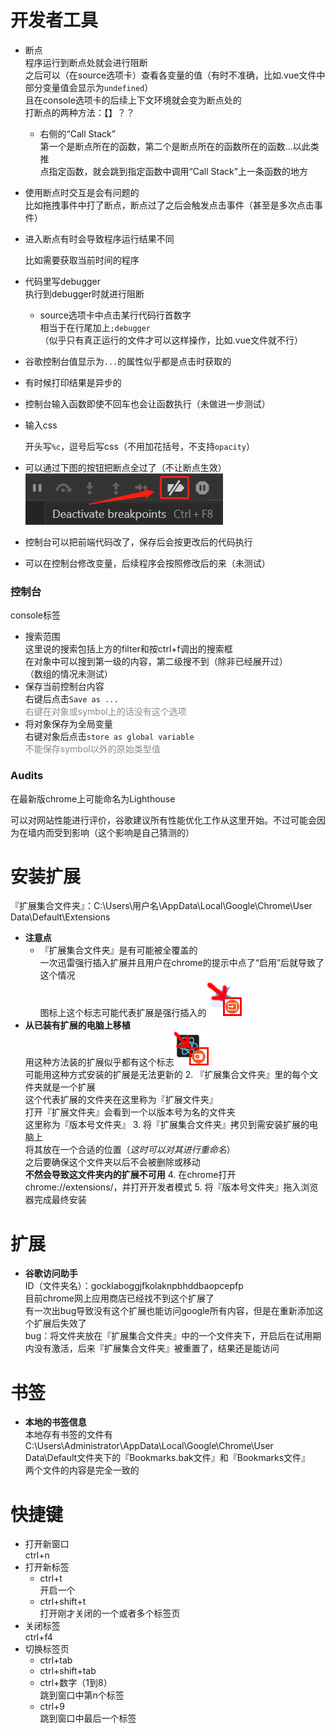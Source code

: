 # 开发者工具

- 断点  
  程序运行到断点处就会进行阻断  
  之后可以（在source选项卡）查看各变量的值（有时不准确，比如.vue文件中部分变量值会显示为`undefined`）  
  且在console选项卡的后续上下文环境就会变为断点处的  
  打断点的两种方法：【】？？
  
  - 右侧的“Call Stack”  
    第一个是断点所在的函数，第二个是断点所在的函数所在的函数...以此类推  
    点指定函数，就会跳到指定函数中调用“Call Stack”上一条函数的地方
  
- 使用断点时交互是会有问题的  
  比如拖拽事件中打了断点，断点过了之后会触发点击事件（甚至是多次点击事件）

- 进入断点有时会导致程序运行结果不同  

    比如需要获取当前时间的程序

- 代码里写debugger  
    执行到debugger时就进行阻断  
  - source选项卡中点击某行代码行首数字  
    相当于在行尾加上`;debugger`  
    （似乎只有真正运行的文件才可以这样操作，比如.vue文件就不行）  
  
- 谷歌控制台值显示为`...`的属性似乎都是点击时获取的

- 有时候打印结果是异步的

- 控制台输入函数即使不回车也会让函数执行（未做进一步测试）

- 输入css  

    开头写`%c`，逗号后写css（不用加花括号，不支持`opacity`）
    
- 可以通过下图的按钮把断点全过了（不让断点生效）  
    ![控制台过断点按钮](../图片/控制台过断点按钮.jpg)

- 控制台可以把前端代码改了，保存后会按更改后的代码执行

- 可以在控制台修改变量，后续程序会按照修改后的来（未测试）



### 控制台

console标签

- 搜索范围  
  这里说的搜索包括上方的filter和按ctrl+f调出的搜索框  
  在对象中可以搜到第一级的内容，第二级搜不到（除非已经展开过）  
  （数组的情况未测试）
- 保存当前控制台内容  
  右键后点击`Save as ...`  
  <span style='opacity:.5'>右键在对象或symbol上的话没有这个选项</span>
- 将对象保存为全局变量  
  右键对象后点击`store as global variable`  
  <span style='opacity:.5'>不能保存symbol以外的原始类型值</span>



### Audits

在最新版chrome上可能命名为Lighthouse

可以对网站性能进行评价，谷歌建议所有性能优化工作从这里开始。不过可能会因为在墙内而受到影响（这个影响是自己猜测的）







# 安装扩展

『扩展集合文件夹』：C:\Users\用户名\AppData\Local\Google\Chrome\User Data\Default\Extensions  

- **注意点**  
  - 『扩展集合文件夹』是有可能被全覆盖的  
    一次迅雷强行插入扩展并且用户在chrome的提示中点了“启用”后就导致了这个情况  
    图标上这个标志可能代表扩展是强行插入的![chrome_扩展图标（强行插入的）](..\图片\chrome_扩展图标（强行插入的）.PNG)
- **从已装有扩展的电脑上移植**  
  用这种方法装的扩展似乎都有这个标志![chrome_扩展图标_1](..\图片\chrome_扩展图标_1.PNG)    
  可能用这种方式安装的扩展是无法更新的
  2. 『扩展集合文件夹』里的每个文件夹就是一个扩展  
     这个代表扩展的文件夹在这里称为『扩展文件夹』  
     打开『扩展文件夹』会看到一个以版本号为名的文件夹  
     这里称为『版本号文件夹』
  3. 将『扩展集合文件夹』拷贝到需安装扩展的电脑上  
     将其放在一个合适的位置（*这时可以对其进行重命名*）  
     之后要确保这个文件夹以后不会被删除或移动  
     **不然会导致这文件夹内的扩展不可用**
  4. 在chrome打开chrome://extensions/，并打开开发者模式
  5. 将『版本号文件夹』拖入浏览器完成最终安装
  

# 扩展

- **谷歌访问助手**  
  ID（文件夹名）：gocklaboggjfkolaknpbhddbaopcepfp  
  目前chrome网上应用商店已经找不到这个扩展了  
  有一次出bug导致没有这个扩展也能访问google所有内容，但是在重新添加这个扩展后失效了  
  bug：将文件夹放在『扩展集合文件夹』中的一个文件夹下，开启后在试用期内没有激活，后来『扩展集合文件夹』被重置了，结果还是能访问

# 书签

- **本地的书签信息**  
  本地存有书签的文件有C:\Users\Administrator\AppData\Local\Google\Chrome\User Data\Default文件夹下的『Bookmarks.bak文件』和『Bookmarks文件』  
  两个文件的内容是完全一致的

# 快捷键

- 打开新窗口  
  ctrl+n
- 打开新标签
  - ctrl+t  
    开启一个
  - ctrl+shift+t  
    打开刚才关闭的一个或者多个标签页
- 关闭标签  
  ctrl+f4
- 切换标签页
  - ctrl+tab
  - ctrl+shift+tab
  - ctrl+数字（1到8）  
    跳到窗口中第n个标签
  - ctrl+9  
    跳到窗口中最后一个标签

